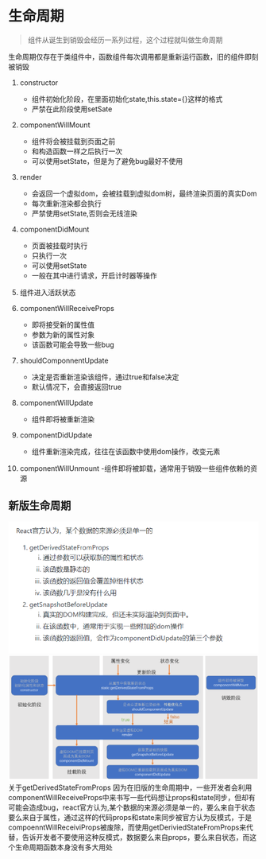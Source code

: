 # 生命周期
>组件从诞生到销毁会经历一系列过程，这个过程就叫做生命周期

生命周期仅存在于类组件中，函数组件每次调用都是重新运行函数，旧的组件即刻被销毁

1. constructor
    - 组件初始化阶段，在里面初始化state,this.state={}这样的格式
    - 严禁在此阶段使用setSate

2. componentWillMount
   - 组件将会被挂载到页面之前
   - 和构造函数一样之后执行一次
   - 可以使用setState，但是为了避免bug最好不使用

3. render
   - 会返回一个虚拟dom，会被挂载到虚拟dom树，最终渲染页面的真实Dom
   - 每次重新渲染都会执行
   - 严禁使用setState,否则会无线渲染

4. componentDidMount
   - 页面被挂载时执行
   - 只执行一次
   - 可以使用setState
   - 一般在其中进行请求，开启计时器等操作
  
5. 组件进入活跃状态
   
6. componentWillReceiveProps
   - 即将接受新的属性值
   - 参数为新的属性对象
   - 该函数可能会导致一些bug
  
7. shouldComponnentUpdate
   - 决定是否重新渲染该组件，通过true和false决定
   - 默认情况下，会直接返回true

8. componentWillUpdate
   - 组件即将被重新渲染

9. componentDidUpdate
    - 组件重新渲染完成，往往在该函数中使用dom操作，改变元素

10. componentWillUnmount
    -组件即将被卸载，通常用于销毁一些组件依赖的资源

## 新版生命周期
![](./images/QQ截图20210727093533.png)
![](./images/QQ截图20210727094648.png)
关于getDerivedStateFromProps
因为在旧版的生命周期中，一些开发者会利用componentWillReceiveProps中来书写一些代码想让props和state同步，但却有可能会造成bug，react官方认为,某个数据的来源必须是单一的，要么来自于状态要么来自于属性，通过这样的代码props和state来同步被官方认为反模式，于是compoenntWillReceiviProps被废除，而使用getDeriviedStateFromProps来代替，告诉开发者不要使用这种反模式，数据要么来自props，要么来自状态，而这个生命周期函数本身没有多大用处